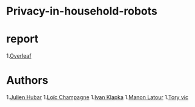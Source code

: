 # Privacy-in-household-robots


# report
  1.[Overleaf]()

# Authors
  1.[Julien Hubar](https://github.com/julien1941)
  1.[Loïc Champagne]()
  1.[Ivan Klapka]()
  1.[Manon Latour]()
  1.[Tory vic]()

